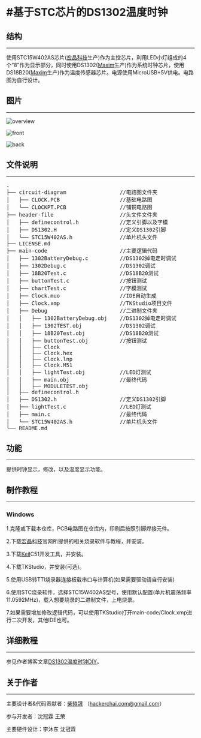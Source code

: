 #基于STC芯片的DS1302温度时钟
====

## 结构
----
  使用STC15W402AS芯片([宏晶科技](http://www.stcmcu.com/)生产)作为主控芯片，利用LED小灯组成的4个“8”作为显示部分，同时使用DS1302([Maxim](https://www.maximintegrated.com)生产)作为系统时钟芯片，使用DS18B20([Maxim](https://www.maximintegrated.com)生产)作为温度传感器芯片。电源使用MicroUSB+5V供电。电路图为自行设计。
## 图片
----
![overview](https://blog.hackerchai.com/wp-content/uploads/2016/08/DSC_0072-min.jpg)

![front](https://blog.hackerchai.com/wp-content/uploads/2016/08/DSC_0093.jpg)

![back](https://blog.hackerchai.com/wp-content/uploads/2016/08/DSC_0087-min.jpg)

## 文件说明
----
<pre>
.
├── circuit-diagram                 //电路图文件夹
│   ├── CLOCK.PCB                   //基础电路图
│   └── CLOCKPT.PCB                 //铺铜电路图
├── header-file                     //头文件文件夹
│   ├── definecontrol.h             //定义引脚以及字模
│   ├── DS1302.H                    //定义DS1302引脚
│   └── STC15W402AS.h               //单片机头文件
├── LICENSE.md
├── main-code                       //主要逻辑代码
│   ├── 1302BatteryDebug.c          //DS1302掉电走时调试
│   ├── 1302Debug.c                 //DS1302调试
│   ├── 18B20Test.c                 //DS18B20测试
│   ├── buttonTest.c                //按钮测试
│   ├── chartTest.c                 //字模测试
│   ├── Clock.muo                   //IDE自动生成
│   ├── Clock.xmp                   //TKStudio项目文件
│   ├── Debug                       //二进制文件夹
│   │   ├── 1302BatteryDebug.obj    //DS1302掉电走时调试
│   │   ├── 1302TEST.obj            //DS1302调试
│   │   ├── 18B20Test.obj           //DS18B20测试
│   │   ├── buttonTest.obj          //按钮测试
│   │   ├── Clock
│   │   ├── Clock.hex
│   │   ├── Clock.lnp
│   │   ├── Clock.M51
│   │   ├── lightTest.obj           //LED灯测试
│   │   ├── main.obj                //最终代码
│   │   ├── MODULETEST.obj
│   ├── definecontrol.h
│   ├── DS1302.h                    //定义DS1302引脚
│   ├── lightTest.c                 //LED灯测试
│   ├── main.c                      //最终代码
│   └── STC15W402AS.h               //单片机头文件
└── README.md
</pre>  
## 功能
----
  提供时钟显示，修改，以及温度显示功能。
## 制作教程
----
### Windows
  1.克隆或下载本仓库，PCB电路图在仓库内，印刷后按照引脚焊接元件。

  2.下载[宏晶科技](http://www.stcmcu.com/)官网所提供的相关烧录软件与教程，并安装。

  3.下载[Keil](http://www.keil.com/download/product/)C51开发工具，并安装。

  4.下载TKStudio，并安装(可选)。

  5.使用USB转TTl烧录器连接板载串口与计算机(如果需要驱动请自行安装)

  6.使用STC烧录软件，选择STC15W402AS型号，使用默认配置(单片机震荡频率11.0592MHz)，载入想要烧录的二进制文件，上电烧录。

  7.如果需要增加修改逻辑代码，可以使用TKStudio打开main-code/Clock.xmp进行二次开发，其他IDE也可。  
## 详细教程
----
  参见作者博客文章[DS1302温度时钟DIY](https://blog.hackerchai.com/ds1302-ds18b20-stc15-clock/)。
## 关于作者
----
主要设计者&代码贡献者：[柴轶晟](https://hackerchai.com) （hackerchai.com@gmail.com）

参与开发者：沈冠霖 王荣

主要硬件设计：李沐东 沈冠霖
